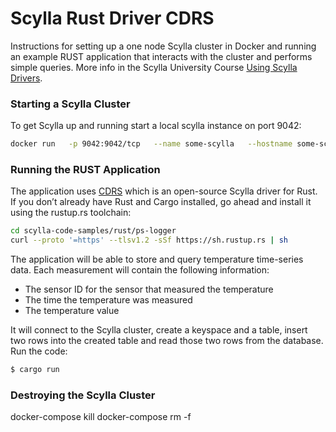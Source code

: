 # Scylla Rust Driver CDRS 
Instructions for setting up a one node Scylla cluster in Docker and running an example RUST application that interacts with the cluster and performs simple queries.  More info in the Scylla University Course [Using Scylla Drivers](https://university.scylladb.com/courses/using-scylla-drivers/). 

### Starting a Scylla Cluster
To get Scylla up and running start a local scylla instance on port 9042:
```bash
docker run   -p 9042:9042/tcp   --name some-scylla   --hostname some-scylla   -d scylladb/scylla:4.4.0    --smp 1 --memory=750M --overprovisioned 1
```

### Running the RUST Application
The application uses [CDRS](https://github.com/AlexPikalov/cdrs) which is an open-source Scylla driver for Rust. 
If you don’t already have Rust and Cargo installed, go ahead and install it using the rustup.rs toolchain:
```bash
cd scylla-code-samples/rust/ps-logger
curl --proto '=https' --tlsv1.2 -sSf https://sh.rustup.rs | sh
```
The application will be able to store and query temperature time-series data. Each measurement will contain the following information:
* The sensor ID for the sensor that measured the temperature
* The time the temperature was measured
* The temperature value 

It will connect to the Scylla cluster, create a keyspace and a table, insert two rows into the created table and read those two rows from the database. 
Run the code:
```bash
$ cargo run
```
### Destroying the Scylla Cluster
docker-compose kill
docker-compose rm -f

